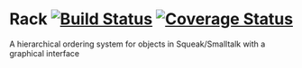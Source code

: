 # Rack [![Build Status](https://travis-ci.org/hpi-swa/Rack.svg?branch=master)](https://travis-ci.org/hpi-swa/Rack) [![Coverage Status](https://coveralls.io/repos/github/hpi-swa/Rack/badge.svg?branch=master)](https://coveralls.io/github/hpi-swa/Rack?branch=master)
A hierarchical ordering system for objects in Squeak/Smalltalk with a graphical interface
